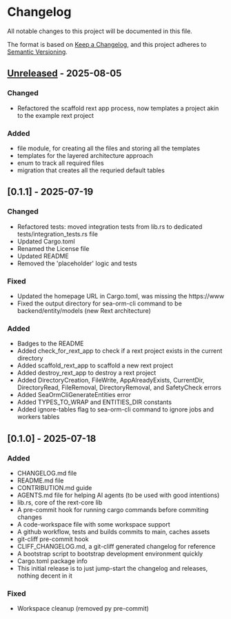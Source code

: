 # Changelog

All notable changes to this project will be documented in this file.

The format is based on [Keep a Changelog](https://keepachangelog.com/en/1.1.0/), and this project adheres to [Semantic Versioning](https://semver.org/spec/v2.0.0.html).

## [Unreleased] - 2025-08-05

### Changed
- Refactored the scaffold rext app process, now templates a project akin to the example rext project

### Added
- file module, for creating all the files and storing all the templates
- templates for the layered architecture approach
- enum to track all required files
- migration that creates all the requried default tables

## [0.1.1] - 2025-07-19

### Changed

- Refactored tests: moved integration tests from lib.rs to dedicated tests/integration_tests.rs file
- Updated Cargo.toml
- Renamed the License file
- Updated README
- Removed the 'placeholder' logic and tests

### Fixed

- Updated the homepage URL in Cargo.toml, was missing the https://www
- Fixed the output directory for sea-orm-cli command to be backend/entity/models (new Rext architecture)

### Added

- Badges to the README
- Added check_for_rext_app to check if a rext project exists in the current directory
- Added scaffold_rext_app to scaffold a new rext project
- Added destroy_rext_app to destroy a rext project
- Added DirectoryCreation, FileWrite, AppAlreadyExists, CurrentDir, DirectoryRead, FileRemoval, DirectoryRemoval, and SafetyCheck errors
- Added SeaOrmCliGenerateEntities error
- Added TYPES_TO_WRAP and ENTITIES_DIR constants
- Added ignore-tables flag to sea-orm-cli command to ignore jobs and workers tables

## [0.1.0] - 2025-07-18

### Added

- CHANGELOG.md file
- README.md file
- CONTRIBUTION.md guide
- AGENTS.md file for helping AI agents (to be used with good intentions)
- lib.rs, core of the rext-core lib
- A pre-commit hook for running cargo commands before commiting changes
- A code-workspace file with some workspace support
- A github workflow, tests and builds commits to main, caches assets
- git-cliff pre-commit hook
- CLIFF_CHANGELOG.md, a git-cliff generated changelog for reference
- A bootstrap script to bootstrap development environment quickly
- Cargo.toml package info
- This initial release is to just jump-start the changelog and releases, nothing decent in it

### Fixed

- Workspace cleanup (removed py pre-commit)

[unreleased]: https://github.com/RextStack/rext-core/releases/tag/v0.1.0